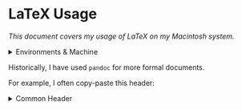 # LaTeX Usage

_This document covers my usage of LaTeX on my Macintosh system._

<details markdown=1>

<summary> Environments & Machine </summary>

```
OS Version: ProductName: macOS
ProductVersion:	13.3.1
BuildVersion: 22E261
Kernel: arm64
Architecture: 22.4.0
CPU Brand: Apple M1
Python Version: Python 3.13.1
UV Version: uv 0.7.3 (3c413f74b 2025-05-07)
Ruby Version: ruby 3.2.3 (2024-01-18 revision 52bb2ac0a6) [arm64-darwin22]
Quarto Version: 1.6.40
Rscript Version: Rscript (R) version 4.4.2 (2024-10-31)
Git Version: git version 2.40.0
Current Date: 2025-06-08
```

</details>

Historically, I have used `pandoc` for more formal documents.

For example, I often copy-paste this header:

<details markdown=1>

<summary> Common Header </summary>

```md
---
title: ""
subtitle: ""
author: ""
date: "2025-01-26"
geometry:
- lmargin=1.0in
- rmargin=1.0in
- tmargin=0.75in
- bmargin=0.75in
parindent: 0
parskip: 15
toc: true
toc-depth: 3
numbersections: true
documentclass: extarticle
fontsize: 14pt
papersize: letter
linkcolor: black
urlcolor: gray
filecolor: magenta
citecolor: cyan
link-citations: true
mainfont: TeX Gyre Schola
header-includes:
- \usepackage{fontspec}
- \usepackage{lettrine}
- \usepackage{fvextra}
- \fvset{fontsize=\small, frame=single,framesep=2mm,rulecolor=\color{black}, breaklines=true, breakanywhere=true, framerule=0.4mm}
- \usepackage{float}
- \let\origfigure\figure
- \let\endorigfigure\endfigure
- \renewenvironment{figure}[1][H]{\origfigure[H]}{\endorigfigure}
- \usepackage{pifont}
- \renewcommand{\labelitemi}{\ding{71}}
- \usepackage{pgfornament}
---

\begin{center}
\hrulefill
\hspace{0.1cm}
\scalebox{0.25}{\pgfornament{8}}
\hspace{0.1cm}
\hrulefill
\end{center}
```

</details>
